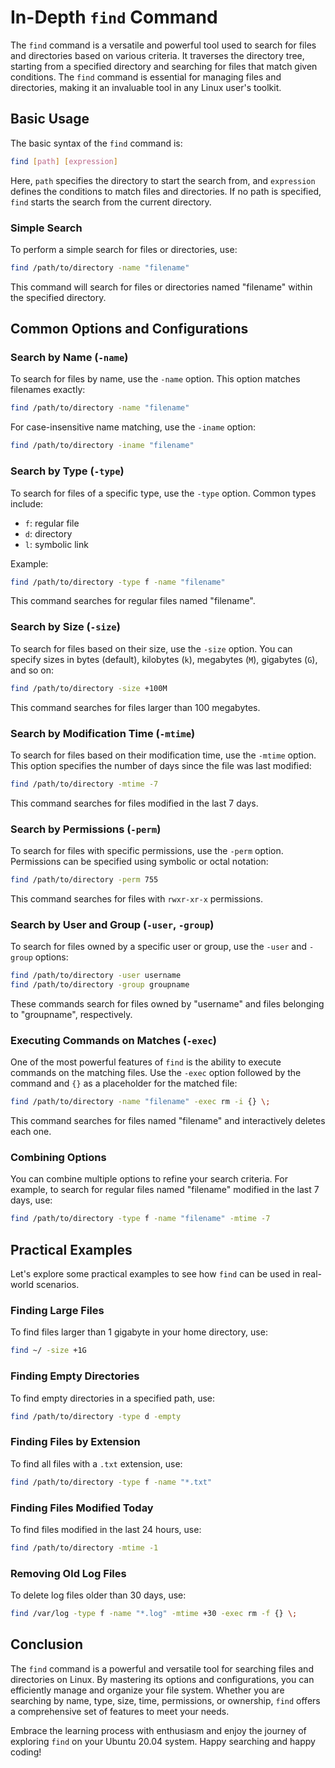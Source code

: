 # In-Depth `find` Command

The `find` command is a versatile and powerful tool used to search for files and directories based on various criteria. It traverses the directory tree, starting from a specified directory and searching for files that match given conditions. The `find` command is essential for managing files and directories, making it an invaluable tool in any Linux user's toolkit.

## Basic Usage

The basic syntax of the `find` command is:

```bash
find [path] [expression]
```

Here, `path` specifies the directory to start the search from, and `expression` defines the conditions to match files and directories. If no path is specified, `find` starts the search from the current directory.

### Simple Search

To perform a simple search for files or directories, use:

```bash
find /path/to/directory -name "filename"
```

This command will search for files or directories named "filename" within the specified directory.

## Common Options and Configurations

### Search by Name (`-name`)

To search for files by name, use the `-name` option. This option matches filenames exactly:

```bash
find /path/to/directory -name "filename"
```

For case-insensitive name matching, use the `-iname` option:

```bash
find /path/to/directory -iname "filename"
```

### Search by Type (`-type`)

To search for files of a specific type, use the `-type` option. Common types include:
- `f`: regular file
- `d`: directory
- `l`: symbolic link

Example:

```bash
find /path/to/directory -type f -name "filename"
```

This command searches for regular files named "filename".

### Search by Size (`-size`)

To search for files based on their size, use the `-size` option. You can specify sizes in bytes (default), kilobytes (`k`), megabytes (`M`), gigabytes (`G`), and so on:

```bash
find /path/to/directory -size +100M
```

This command searches for files larger than 100 megabytes.

### Search by Modification Time (`-mtime`)

To search for files based on their modification time, use the `-mtime` option. This option specifies the number of days since the file was last modified:

```bash
find /path/to/directory -mtime -7
```

This command searches for files modified in the last 7 days.

### Search by Permissions (`-perm`)

To search for files with specific permissions, use the `-perm` option. Permissions can be specified using symbolic or octal notation:

```bash
find /path/to/directory -perm 755
```

This command searches for files with `rwxr-xr-x` permissions.

### Search by User and Group (`-user`, `-group`)

To search for files owned by a specific user or group, use the `-user` and `-group` options:

```bash
find /path/to/directory -user username
find /path/to/directory -group groupname
```

These commands search for files owned by "username" and files belonging to "groupname", respectively.

### Executing Commands on Matches (`-exec`)

One of the most powerful features of `find` is the ability to execute commands on the matching files. Use the `-exec` option followed by the command and `{}` as a placeholder for the matched file:

```bash
find /path/to/directory -name "filename" -exec rm -i {} \;
```

This command searches for files named "filename" and interactively deletes each one.

### Combining Options

You can combine multiple options to refine your search criteria. For example, to search for regular files named "filename" modified in the last 7 days, use:

```bash
find /path/to/directory -type f -name "filename" -mtime -7
```

## Practical Examples

Let's explore some practical examples to see how `find` can be used in real-world scenarios.

### Finding Large Files

To find files larger than 1 gigabyte in your home directory, use:

```bash
find ~/ -size +1G
```

### Finding Empty Directories

To find empty directories in a specified path, use:

```bash
find /path/to/directory -type d -empty
```

### Finding Files by Extension

To find all files with a `.txt` extension, use:

```bash
find /path/to/directory -type f -name "*.txt"
```

### Finding Files Modified Today

To find files modified in the last 24 hours, use:

```bash
find /path/to/directory -mtime -1
```

### Removing Old Log Files

To delete log files older than 30 days, use:

```bash
find /var/log -type f -name "*.log" -mtime +30 -exec rm -f {} \;
```

## Conclusion

The `find` command is a powerful and versatile tool for searching files and directories on Linux. By mastering its options and configurations, you can efficiently manage and organize your file system. Whether you are searching by name, type, size, time, permissions, or ownership, `find` offers a comprehensive set of features to meet your needs.

Embrace the learning process with enthusiasm and enjoy the journey of exploring `find` on your Ubuntu 20.04 system. Happy searching and happy coding!